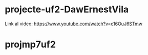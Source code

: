 # projecte-uf2-DawErnestVila
Link al video: https://www.youtube.com/watch?v=c16OuJ6STmw
# projmp7uf2
